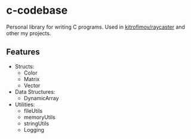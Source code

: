 # c-codebase

Personal library for writing C programs. Used in [kitrofimov/raycaster](https://github.com/kitrofimov/raycaster) and other my projects.

## Features
- Structs:
	- Color
	- Matrix
	- Vector
- Data Structures:
	- DynamicArray
- Utilities:
	- fileUtils
	- memoryUtils
	- stringUtils
	- Logging

